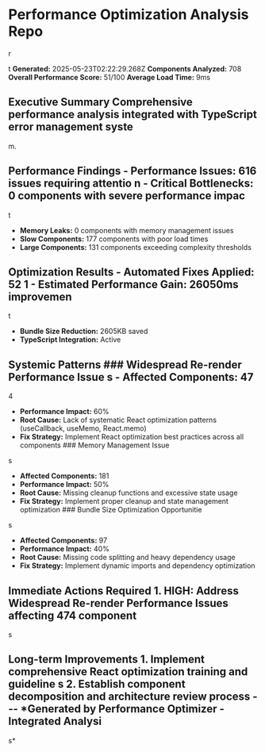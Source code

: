 # Performance Optimization Analysis Repo

r

t **Generated:** 2025-05-23T02:22:29.268Z **Components Analyzed:** 708 **Overall Performance Score:** 51/100 **Average Load Time:** 9ms

## Executive Summary Comprehensive performance analysis integrated with TypeScript error management syste

m.

## Performance Findings - **Performance Issues:** 616 issues requiring attentio n - **Critical Bottlenecks:** 0 components with severe performance impac

t

- **Memory Leaks:** 0 components with memory management issues
- **Slow Components:** 177 components with poor load times
- **Large Components:** 131 components exceeding complexity thresholds

## Optimization Results - **Automated Fixes Applied:** 52 1 - **Estimated Performance Gain:** 26050ms improvemen

t

- **Bundle Size Reduction:** 2605KB saved
- **TypeScript Integration:** Active

## Systemic Patterns ### Widespread Re-render Performance Issue s - **Affected Components:** 47

4

- **Performance Impact:** 60%
- **Root Cause:** Lack of systematic React optimization patterns (useCallback, useMemo, React.memo)
- **Fix Strategy:** Implement React optimization best practices across all components ### Memory Management Issue

s
- **Affected Components:** 181
- **Performance Impact:** 50%
- **Root Cause:** Missing cleanup functions and excessive state usage
- **Fix Strategy:** Implement proper cleanup and state management optimization ### Bundle Size Optimization Opportunitie

s
- **Affected Components:** 97
- **Performance Impact:** 40%
- **Root Cause:** Missing code splitting and heavy dependency usage
- **Fix Strategy:** Implement dynamic imports and dependency optimization

## Immediate Actions Required 1. HIGH: Address Widespread Re-render Performance Issues affecting 474 component

s

## Long-term Improvements 1. Implement comprehensive React optimization training and guideline s 2. Establish component decomposition and architecture review process --- *Generated by Performance Optimizer - Integrated Analysi

s*